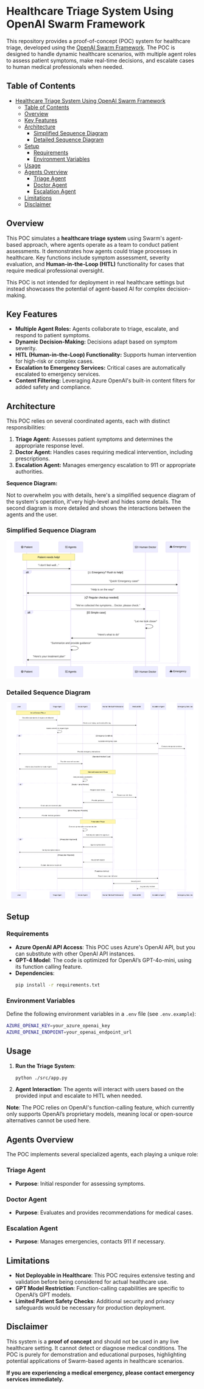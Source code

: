 # Healthcare Triage System Using OpenAI Swarm Framework

This repository provides a proof-of-concept (POC) system for healthcare triage, developed using the [OpenAI Swarm Framework](https://github.com/openai/swarm). The POC is designed to handle dynamic healthcare scenarios, with multiple agent roles to assess patient symptoms, make real-time decisions, and escalate cases to human medical professionals when needed.

## Table of Contents  
- [Healthcare Triage System Using OpenAI Swarm Framework](#healthcare-triage-system-using-openai-swarm-framework)
  - [Table of Contents](#table-of-contents)
  - [Overview](#overview)
  - [Key Features](#key-features)
  - [Architecture](#architecture)
    - [Simplified Sequence Diagram](#simplified-sequence-diagram)
    - [Detailed Sequence Diagram](#detailed-sequence-diagram)
  - [Setup](#setup)
    - [Requirements](#requirements)
    - [Environment Variables](#environment-variables)
  - [Usage](#usage)
  - [Agents Overview](#agents-overview)
    - [Triage Agent](#triage-agent)
    - [Doctor Agent](#doctor-agent)
    - [Escalation Agent](#escalation-agent)
  - [Limitations](#limitations)
  - [Disclaimer](#disclaimer)

## Overview

This POC simulates a **healthcare triage system** using Swarm's agent-based approach, where agents operate as a team to conduct patient assessments. It demonstrates how agents could triage processes in healthcare. Key functions include symptom assessment, severity evaluation, and **Human-in-the-Loop (HITL)** functionality for cases that require medical professional oversight.

This POC is not intended for deployment in real healthcare settings but instead showcases the potential of agent-based AI for complex decision-making.

## Key Features

- **Multiple Agent Roles:** Agents collaborate to triage, escalate, and respond to patient symptoms.
- **Dynamic Decision-Making:** Decisions adapt based on symptom severity.
- **HITL (Human-in-the-Loop) Functionality:** Supports human intervention for high-risk or complex cases.
- **Escalation to Emergency Services:** Critical cases are automatically escalated to emergency services.
- **Content Filtering:** Leveraging Azure OpenAI's built-in content filters for added safety and compliance.

## Architecture
This POC relies on several coordinated agents, each with distinct responsibilities:

1. **Triage Agent:** Assesses patient symptoms and determines the appropriate response level.
2. **Doctor Agent:** Handles cases requiring medical intervention, including prescriptions.
3. **Escalation Agent:** Manages emergency escalation to 911 or appropriate authorities.

**Sequence Diagram:** 

Not to overwhelm you with details, here's a simplified sequence diagram of the system's operation, it'very high-level and hides some details. The second diagram is more detailed and shows the interactions between the agents and the user.

### Simplified Sequence Diagram
![sequence_diagram](./images/sequence-simpl-diagram.svg)

### Detailed Sequence Diagram
![sequence_diagram](./images/sequence-diagram.svg) 

## Setup

### Requirements

- **Azure OpenAI API Access**: This POC uses Azure's OpenAI API, but you can substitute with other OpenAI API instances.
- **GPT-4 Model**: The code is optimized for OpenAI’s GPT-4o-mini, using its function calling feature.
- **Dependencies**:
  ```bash
  pip install -r requirements.txt
  ```

### Environment Variables

Define the following environment variables in a `.env` file (see `.env.example`):
```bash
AZURE_OPENAI_KEY=your_azure_openai_key
AZURE_OPENAI_ENDPOINT=your_openai_endpoint_url
```

## Usage

1. **Run the Triage System**:
   ```bash
   python ./src/app.py
   ```
2. **Agent Interaction**: The agents will interact with users based on the provided input and escalate to HITL when needed.

**Note**: The POC relies on OpenAI's function-calling feature, which currently only supports OpenAI’s proprietary models, meaning local or open-source alternatives cannot be used here.

## Agents Overview

The POC implements several specialized agents, each playing a unique role:

### Triage Agent
- **Purpose**: Initial responder for assessing symptoms.

### Doctor Agent
- **Purpose**: Evaluates and provides recommendations for medical cases.

### Escalation Agent
- **Purpose**: Manages emergencies, contacts 911 if necessary.

## Limitations

- **Not Deployable in Healthcare**: This POC requires extensive testing and validation before being considered for actual healthcare use.
- **GPT Model Restriction**: Function-calling capabilities are specific to OpenAI’s GPT models.
- **Limited Patient Safety Checks**: Additional security and privacy safeguards would be necessary for production deployment.

## Disclaimer

This system is a **proof of concept** and should not be used in any live healthcare setting. It cannot detect or diagnose medical conditions. The POC is purely for demonstration and educational purposes, highlighting potential applications of Swarm-based agents in healthcare scenarios.

**If you are experiencing a medical emergency, please contact emergency services immediately.**
